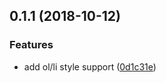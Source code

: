 <a name="0.1.1"></a>
## 0.1.1 (2018-10-12)


### Features

* add ol/li style support ([0d1c31e](https://github.com/MST-EUI/eui-demo/commit/0d1c31e))



